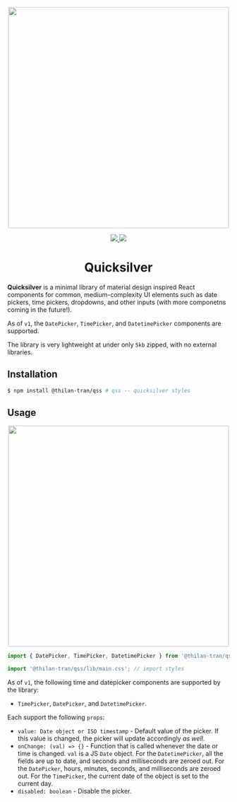 <p align="center">
  <img
    width="500"
    src="https://user-images.githubusercontent.com/44995807/92296179-a8cb3580-eee6-11ea-8b58-6d27145ed5da.jpg"
  />
</p>
<p align="center">
  <a href="https://www.npmjs.com/package/@thilan-tran/qss">
    <img src="https://img.shields.io/npm/v/@thilan-tran/qss" />
  </a>
  <a href="https://www.npmjs.com/package/@thilan-tran/qss">
    <img src="https://img.shields.io/bundlephobia/minzip/@thilan-tran/qss/1.0.0" />
  </a>
</p>
<h1 align="center">Quicksilver</h1>

**Quicksilver** is a minimal library of material design inspired React components for common, medium-complexity UI elements
such as date pickers, time pickers, dropdowns, and other inputs (with more componetns coming in the future!).

As of `v1`, the `DatePicker`, `TimePicker`, and `DatetimePicker` components are supported.

The library is very lightweight at under only `5kb` zipped, with no external libraries.

## Installation
```bash
$ npm install @thilan-tran/qss # qss -- quicksilver styles
```
## Usage

<p align="center">
  <img
    width="500"
    src="https://user-images.githubusercontent.com/44995807/92985956-1984cb80-f46c-11ea-846a-7095ce393e33.gif"
  />
</p>

```js
import { DatePicker, TimePicker, DatetimePicker } from '@thilan-tran/qss';

import '@thilan-tran/qss/lib/main.css'; // import styles
```
As of `v1`, the following time and datepicker components are supported by the library:
- `TimePicker`, `DatePicker`, and `DatetimePicker`.

Each support the following `props`:
- `value: Date object or ISO timestamp` - Default value of the picker. If this value is changed, the picker will update accordingly *as well*.
- `onChange: (val) => {}` - Function that is called whenever the date or time is changed. `val` is a JS `Date` object. For the `DatetimePicker`, all the fields are up to date, and seconds and milliseconds are zeroed out. For the `DatePicker`, hours, minutes, seconds, and milliseconds are zeroed out. For the `TimePicker`, the current date of the object is set to the current day.
- `disabled: boolean` - Disable the picker.
